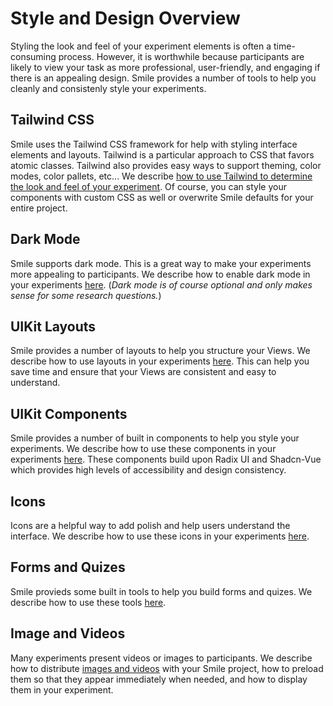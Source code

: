 # Style and Design Overview

Styling the look and feel of your experiment elements is often a time-consuming
process. However, it is worthwhile because participants are likely to view your
task as more professional, user-friendly, and engaging if there is an appealing
design. Smile provides a number of tools to help you cleanly and consistenly
style your experiments.

## Tailwind CSS

Smile uses the Tailwind CSS framework for help with styling interface elements
and layouts. Tailwind is a particular approach to CSS that favors atomic
classes. Tailwind also provides easy ways to support theming, color modes, color
pallets, etc... We describe
[how to use Tailwind to determine the look and feel of your experiment](/styling/tailwind).
Of course, you can style your components with custom CSS as well or overwrite
Smile defaults for your entire project.

## Dark Mode

Smile supports dark mode. This is a great way to make your experiments more
appealing to participants. We describe how to enable dark mode in your
experiments [here](/styling/darkmode). (_Dark mode is of course optional and
only makes sense for some research questions._)

## UIKit Layouts

Smile provides a number of layouts to help you structure your Views. We describe
how to use layouts in your experiments [here](/styling/layouts). This can help
you save time and ensure that your Views are consistent and easy to understand.

## UIKit Components

Smile provides a number of built in components to help you style your
experiments. We describe how to use these components in your experiments
[here](/styling/uikit). These components build upon Radix UI and Shadcn-Vue
which provides high levels of accessibility and design consistency.

## Icons

Icons are a helpful way to add polish and help users understand the interface.
We describe how to use these icons in your experiments [here](/styling/icons).

## Forms and Quizes

Smile provieds some built in tools to help you build forms and quizes. We
describe how to use these tools [here](/styling/forms).

## Image and Videos

Many experiments present videos or images to participants. We describe how to
distribute [images and videos](/styling/imagesvideo) with your Smile project,
how to preload them so that they appear immediately when needed, and how to
display them in your experiment.
